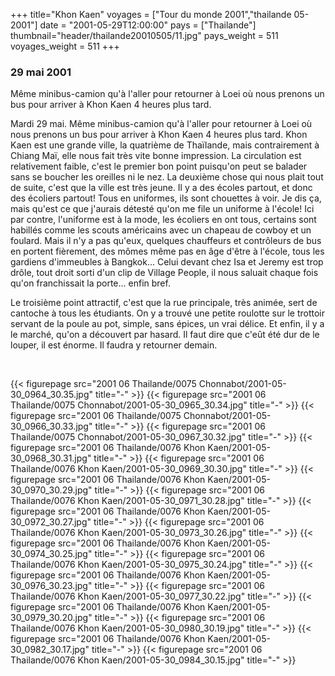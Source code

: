 +++
title="Khon Kaen"
voyages = ["Tour du monde 2001","thailande 05-2001"]
date = "2001-05-29T12:00:00"
pays = ["Thailande"]
thumbnail="header/thailande20010505/11.jpg"
pays_weight = 511
voyages_weight = 511
+++
### 29 mai 2001

Même minibus-camion qu'à l'aller pour retourner à Loei où nous prenons un bus 
pour arriver à Khon Kaen 4 heures plus tard.

 Mardi 29 mai. Même minibus-camion qu'à l'aller pour retourner à Loei où nous 
prenons un bus pour arriver à Khon Kaen 4 heures plus tard. Khon Kaen est une 
grande ville, la quatrième de Thaïlande, mais contrairement à Chiang Maï, elle 
nous fait très vite bonne impression. La circulation est relativement faible, 
c'est le premier bon point puisqu'on peut se balader sans se boucher les oreilles 
ni le nez. La deuxième chose qui nous plait tout de suite, c'est que la ville 
est très jeune. Il y a des écoles partout, et donc des écoliers partout! Tous 
en uniformes, ils sont chouettes à voir. Je dis ça, mais qu'est ce que j'aurais 
détesté qu'on me file un uniforme à l'école! Ici par contre, l'uniforme est 
à la mode, les écoliers en ont tous, certains sont habillés comme les scouts 
américains avec un chapeau de cowboy et un foulard. Mais il n'y a pas qu'eux, 
quelques chauffeurs et contrôleurs de bus en portent fièrement, des mômes même 
pas en âge d'être à l'école, tous les gardiens d'immeubles à Bangkok... Celui 
devant chez Isa et Jeremy est trop drôle, tout droit sorti d'un clip de Village 
People, il nous saluait chaque fois qu'on franchissait la porte... enfin bref. 


Le troisième point attractif, c'est que la rue principale, très animée, sert 
de cantoche à tous les étudiants. On y a trouvé une petite roulotte sur le trottoir 
servant de la poule au pot, simple, sans épices, un vrai délice. Et enfin, il 
y a le marché, qu'on a découvert par hasard. Il faut dire que c'eût été dur 
de le louper, il est énorme. Il faudra y retourner demain.

&nbsp; 


<div id="TOTO">{{< figurepage src="2001 06 Thailande/0075 Chonnabot/2001-05-30_0964_30.35.jpg" title="-"  >}}
{{< figurepage src="2001 06 Thailande/0075 Chonnabot/2001-05-30_0965_30.34.jpg" title="-"  >}}
{{< figurepage src="2001 06 Thailande/0075 Chonnabot/2001-05-30_0966_30.33.jpg" title="-"  >}}
{{< figurepage src="2001 06 Thailande/0075 Chonnabot/2001-05-30_0967_30.32.jpg" title="-"  >}}
{{< figurepage src="2001 06 Thailande/0076 Khon Kaen/2001-05-30_0968_30.31.jpg" title="-"  >}}
{{< figurepage src="2001 06 Thailande/0076 Khon Kaen/2001-05-30_0969_30.30.jpg" title="-"  >}}
{{< figurepage src="2001 06 Thailande/0076 Khon Kaen/2001-05-30_0970_30.29.jpg" title="-"  >}}
{{< figurepage src="2001 06 Thailande/0076 Khon Kaen/2001-05-30_0971_30.28.jpg" title="-"  >}}
{{< figurepage src="2001 06 Thailande/0076 Khon Kaen/2001-05-30_0972_30.27.jpg" title="-"  >}}
{{< figurepage src="2001 06 Thailande/0076 Khon Kaen/2001-05-30_0973_30.26.jpg" title="-"  >}}
{{< figurepage src="2001 06 Thailande/0076 Khon Kaen/2001-05-30_0974_30.25.jpg" title="-"  >}}
{{< figurepage src="2001 06 Thailande/0076 Khon Kaen/2001-05-30_0975_30.24.jpg" title="-"  >}}
{{< figurepage src="2001 06 Thailande/0076 Khon Kaen/2001-05-30_0976_30.23.jpg" title="-"  >}}
{{< figurepage src="2001 06 Thailande/0076 Khon Kaen/2001-05-30_0977_30.22.jpg" title="-"  >}}
{{< figurepage src="2001 06 Thailande/0076 Khon Kaen/2001-05-30_0979_30.20.jpg" title="-"  >}}
{{< figurepage src="2001 06 Thailande/0076 Khon Kaen/2001-05-30_0980_30.19.jpg" title="-"  >}}
{{< figurepage src="2001 06 Thailande/0076 Khon Kaen/2001-05-30_0982_30.17.jpg" title="-"  >}}
{{< figurepage src="2001 06 Thailande/0076 Khon Kaen/2001-05-30_0984_30.15.jpg" title="-"  >}}
</DIV>

